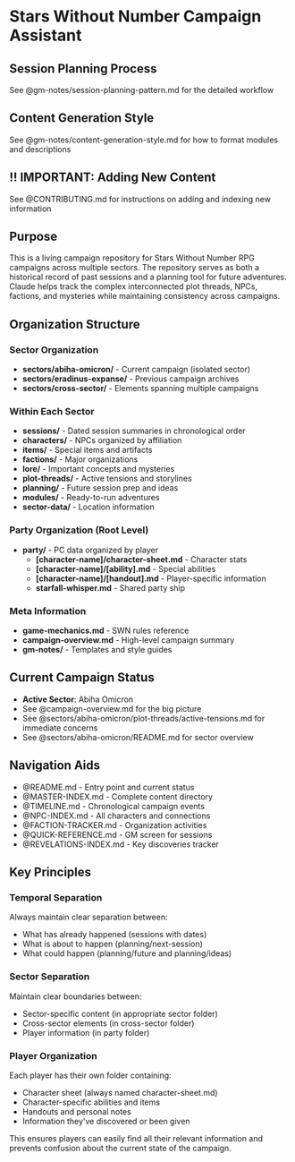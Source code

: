 
# Stars Without Number Campaign Assistant

## Session Planning Process

See @gm-notes/session-planning-pattern.md for the detailed workflow

## Content Generation Style

See @gm-notes/content-generation-style.md for how to format modules and descriptions

## ‼️ IMPORTANT: Adding New Content

See @CONTRIBUTING.md for instructions on adding and indexing new information

## Purpose
This is a living campaign repository for Stars Without Number RPG campaigns across multiple sectors. The repository serves as both a historical record of past sessions and a planning tool for future adventures. Claude helps track the complex interconnected plot threads, NPCs, factions, and mysteries while maintaining consistency across campaigns.

## Organization Structure

### Sector Organization
- **sectors/abiha-omicron/** - Current campaign (isolated sector)
- **sectors/eradinus-expanse/** - Previous campaign archives
- **sectors/cross-sector/** - Elements spanning multiple campaigns

### Within Each Sector
- **sessions/** - Dated session summaries in chronological order
- **characters/** - NPCs organized by affiliation
- **items/** - Special items and artifacts
- **factions/** - Major organizations
- **lore/** - Important concepts and mysteries
- **plot-threads/** - Active tensions and storylines
- **planning/** - Future session prep and ideas
- **modules/** - Ready-to-run adventures
- **sector-data/** - Location information

### Party Organization (Root Level)
- **party/** - PC data organized by player
  - **[character-name]/character-sheet.md** - Character stats
  - **[character-name]/[ability].md** - Special abilities
  - **[character-name]/[handout].md** - Player-specific information
  - **starfall-whisper.md** - Shared party ship

### Meta Information
- **game-mechanics.md** - SWN rules reference
- **campaign-overview.md** - High-level campaign summary
- **gm-notes/** - Templates and style guides

## Current Campaign Status
- **Active Sector**: Abiha Omicron
- See @campaign-overview.md for the big picture
- See @sectors/abiha-omicron/plot-threads/active-tensions.md for immediate concerns
- See @sectors/abiha-omicron/README.md for sector overview

## Navigation Aids
- @README.md - Entry point and current status
- @MASTER-INDEX.md - Complete content directory
- @TIMELINE.md - Chronological campaign events
- @NPC-INDEX.md - All characters and connections
- @FACTION-TRACKER.md - Organization activities
- @QUICK-REFERENCE.md - GM screen for sessions
- @REVELATIONS-INDEX.md - Key discoveries tracker

## Key Principles

### Temporal Separation
Always maintain clear separation between:
- What has already happened (sessions with dates)
- What is about to happen (planning/next-session)
- What could happen (planning/future and planning/ideas)

### Sector Separation
Maintain clear boundaries between:
- Sector-specific content (in appropriate sector folder)
- Cross-sector elements (in cross-sector folder)
- Player information (in party folder)

### Player Organization
Each player has their own folder containing:
- Character sheet (always named character-sheet.md)
- Character-specific abilities and items
- Handouts and personal notes
- Information they've discovered or been given

This ensures players can easily find all their relevant information and prevents confusion about the current state of the campaign.
